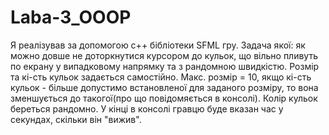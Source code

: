 # Laba-3_OOOP
Я реалізував за допомогою с++ бібліотеки SFML гру. Задача якої: як можно довше не доторкнутися курсором до кульок, що вільно пливуть по екрану у випадковому напрямку та з рандомною швидкістю. Розмір та кі-сть кульок задається самостійно. Макс. розмір = 10, якщо кі-сть кульок - більше допустимо встановленої для заданого розміру, то вона зменшується до такогої(про що повідомяється в консолі). Колір кульок береться рандомно. У кінці в консолі гравцю буде вказан час у секундах, скільки він "вижив".
